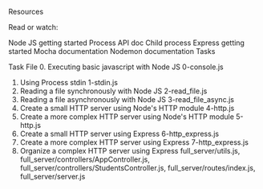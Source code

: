Resources

Read or watch:

Node JS getting started
Process API doc
Child process
Express getting started
Mocha documentation
Nodemon documentation
Tasks

Task	File
0. Executing basic javascript with Node JS	0-console.js
1. Using Process stdin	1-stdin.js
2. Reading a file synchronously with Node JS	2-read_file.js
3. Reading a file asynchronously with Node JS	3-read_file_async.js
4. Create a small HTTP server using Node's HTTP module	4-http.js
5. Create a more complex HTTP server using Node's HTTP module	5-http.js
6. Create a small HTTP server using Express	6-http_express.js
7. Create a more complex HTTP server using Express	7-http_express.js
8. Organize a complex HTTP server using Express	full_server/utils.js, full_server/controllers/AppController.js, full_server/controllers/StudentsController.js, full_server/routes/index.js, full_server/server.js
